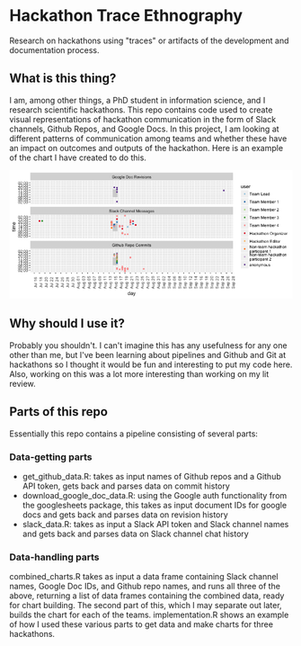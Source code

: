 # Hackathon Trace Ethnography

Research on hackathons using "traces" or artifacts of the development and documentation process.  

## What is this thing?
I am, among other things, a PhD student in information science, and I research scientific hackathons.  This repo contains code used to create visual representations of hackathon communication in the form of Slack channels, Github Repos, and Google Docs.  In this project, I am looking at different patterns of communication among teams and whether these have an impact on outcomes and outputs of the hackathon.  Here is an example of the chart I have created to do this.

![example chart](https://github.com/informationista/hackathon_trace_ethnography/blob/master/example_plot.png "Example Chart")


## Why should I use it?
Probably you shouldn't.  I can't imagine this has any usefulness for any one other than me, but I've been learning about pipelines and Github and Git at hackathons so I thought it would be fun and interesting to put my code here.  Also, working on this was a lot more interesting than working on my lit review.

## Parts of this repo
Essentially this repo contains a pipeline consisting of several parts:

### Data-getting parts
* get_github_data.R: takes as input names of Github repos and a Github API token, gets back and parses data on commit history
* download_google_doc_data.R: using the Google auth functionality from the googlesheets package, this takes as input document IDs for google docs and gets back and parses data on revision history
* slack_data.R: takes as input a Slack API token and Slack channel names and gets back and parses data on Slack channel chat history

### Data-handling parts
combined_charts.R takes as input a data frame containing Slack channel names, Google Doc IDs, and Github repo names, and runs all three of the above, returning a list of data frames containing the combined data, ready for chart building.  The second part of this, which I may separate out later, builds the chart for each of the teams.  implementation.R shows an example of how I used these various parts to get data and make charts for three hackathons.

